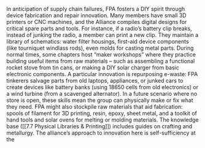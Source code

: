 In anticipation of supply chain failures, FPA fosters a DIY spirit through device fabrication and repair innovation. Many members have small 3D printers or CNC machines, and the Alliance compiles digital designs for critical spare parts and tools. For instance, if a radio’s battery clip breaks, instead of junking the radio, a member can print a new clip. They maintain a library of schematics: water filter housings, first-aid device components (like tourniquet windlass rods), even molds for casting metal parts. During normal times, some chapters host “maker workshops” where they practice building useful items from raw materials – such as assembling a functional rocket stove from tin cans, or making a DIY solar charger from basic electronic components. A particular innovation is repurposing e-waste: FPA tinkerers salvage parts from old laptops, appliances, or junked cars to create devices like battery banks (using 18650 cells from old electronics) or a wind turbine (from a scavenged alternator). In a future scenario where no store is open, these skills mean the group can physically make or fix what they need. FPA might also stockpile raw materials that aid fabrication: spools of filament for 3D printing, resin, epoxy, sheet metal, and a toolkit of hand tools and solar ovens for melting or molding materials. The knowledge base ([[7.7 Physical Libraries & Printing]]) includes guides on crafting and metallurgy. The alliance’s approach to innovation here is self-sufficiency at the